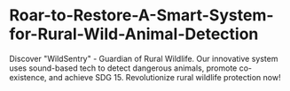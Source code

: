 # Roar-to-Restore-A-Smart-System-for-Rural-Wild-Animal-Detection
Discover "WildSentry" - Guardian of Rural Wildlife. Our innovative system uses sound-based tech to detect dangerous animals, promote co-existence, and achieve SDG 15. Revolutionize rural wildlife protection now!
